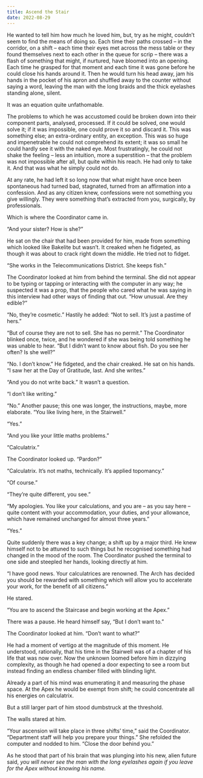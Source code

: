 ```yaml
---
title: Ascend the Stair
date: 2022-08-29
---
```


He wanted to tell him how much he loved him, but, try as he might, couldn’t seem to find the means of doing so. Each time their paths crossed – in the corridor, on a shift – each time their eyes met across the mess table or they found themselves next to each other in the queue for scrip – there was a flash of something that might, if nurtured, have bloomed into an opening. Each time he grasped for that moment and each time it was gone before he could close his hands around it. Then he would turn his head away, jam his hands in the pocket of his apron and shuffled away to the counter without saying a word, leaving the man with the long braids and the thick eyelashes standing alone, silent.

It was an equation quite unfathomable.

The problems to which he was accustomed could be broken down into their component parts, analysed, processed. If it could be solved, one would solve it; if it was impossible, one could prove it so and discard it. This was something else; an extra-ordinary entity, an exception. This was so huge and impenetrable he could not comprehend its extent; it was so small he could hardly see it with the naked eye. Most frustratingly, he could not shake the feeling – less an intuition, more a superstition – that the problem was not impossible after all, but quite within his reach. He had only to take it. And that was what he simply could not do.

At any rate, he had left it so long now that what might have once been spontaneous had turned bad, stagnated, turned from an affirmation into a confession. And as any citizen knew, confessions were not something you give willingly. They were something that’s extracted from you, surgically, by professionals.

Which is where the Coordinator came in.

“And your sister? How is she?”

He sat on the chair that had been provided for him, made from something which looked like Bakelite but wasn’t. It creaked when he fidgeted, as though it was about to crack right down the middle. He tried not to fidget. 

“She works in the Telecommunications District. She keeps fish.”

The Coordinator looked at him from behind the terminal. She did not appear to be typing or tapping or interacting with the computer in any way; he suspected it was a prop, that the people who cared what he was saying in this interview had other ways of finding that out. “How unusual. Are they edible?”

“No, they’re cosmetic.” Hastily he added: “Not to sell. It’s just a pastime of hers.”

“But of course they are not to sell. She has no permit.” The Coordinator blinked once, twice, and he wondered if she was being told something he was unable to hear. “But I didn’t want to know about fish. Do you see her often? Is she well?”

“No. I don’t know.” He fidgeted, and the chair creaked. He sat on his hands. “I saw her at the Day of Gratitude, last. And she writes.”

“And you do not write back.” It wasn’t a question.

“I don’t like writing.”

“No.” Another pause; this one was longer, the instructions, maybe, more elaborate. “You like living here, in the Stairwell.”

“Yes.”

“And you like your little maths problems.”

“Calculatrix.”

The Coordinator looked up. “Pardon?”

“Calculatrix. It’s not maths, technically. It’s applied topomancy.”

“Of course.”

“They’re quite different, you see.”

“My apologies. You like your calculations, and you are – as you say here – quite content with your accommodation, your duties, and your allowance, which have remained unchanged for almost three years.”

“Yes.”

Quite suddenly there was a key change; a shift up by a major third. He knew himself not to be attuned to such things but he recognised something had changed in the mood of the room. The Coordinator pushed the terminal to one side and steepled her hands, looking directly at him.

“I have good news. Your calculatrices are renowned. The Arch has decided you should be rewarded with something which will allow you to accelerate your work, for the benefit of all citizens.”

He stared.

“You are to ascend the Staircase and begin working at the Apex.”

There was a pause. He heard himself say, “But I don’t want to.”

The Coordinator looked at him. “Don’t want to what?”

He had a moment of vertigo at the magnitude of this moment. He understood, rationally, that his time in the Stairwell was of a chapter of his life that was now over. Now the unknown loomed before him in dizzying complexity, as though he had opened a door expecting to see a room but instead finding an endless chamber filled with blinding light.

Already a part of his mind was enumerating it and measuring the phase space. At the Apex he would be exempt from shift; he could concentrate all his energies on calculatrix.

But a still larger part of him stood dumbstruck at the threshold.

The walls stared at him.

“Your ascension will take place in three shifts’ time,” said the Coordinator. “Department staff will help you prepare your things.” She refolded the computer and nodded to him. “Close the door behind you.”

As he stood that part of his brain that was plunging into his new, alien future said, _you will never see the man with the long eyelashes again if you leave for the Apex without knowing his name._

